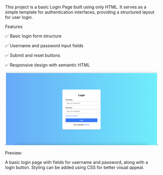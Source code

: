This project is a basic Login Page built using only HTML. It serves as a simple template for authentication interfaces, providing a structured layout for user login.

Features


✅ Basic login form structure


✅ Username and password input fields


✅ Submit and reset buttons


✅ Responsive design with semantic HTML


![image alt](https://github.com/kammara-keshava/login-page-only-with-html/blob/10b0fbeba384edfb8cf6464ff4f898939b445340/k.png)

Preview:



A basic login page with fields for username and password, along with a login button. Styling can be added using CSS for better visual appeal.
